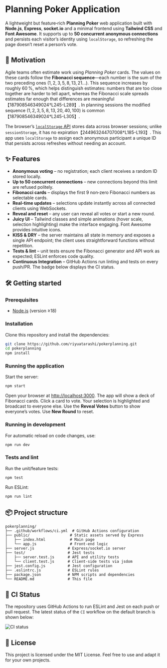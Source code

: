 # Planning Poker Application

A lightweight but feature‑rich **Planning Poker** web application built with **Node.js**, **Express**, **socket.io** and a minimal frontend using **Tailwind CSS** and **Font Awesome**.  It supports up to **50 concurrent anonymous connections** and persists each visitor’s identity using `localStorage`, so refreshing the page doesn’t reset a person’s vote.

## 🎯 Motivation

Agile teams often estimate work using *Planning Poker* cards.  The values on these cards follow the **Fibonacci sequence**—each number is the sum of the two preceding ones (1, 2, 3, 5, 8, 13, 21…).  This sequence increases by roughly 60 %, which helps distinguish estimates: numbers that are too close together are harder to tell apart, whereas the Fibonacci scale spreads estimates far enough that differences are meaningful【187908546349024†L245-L289】.  In planning sessions the modified sequence (1, 2, 3, 5, 8, 13, 20, 40, 100) is common【187908546349024†L245-L305】.

The browser’s [`localStorage` API](https://developer.mozilla.org/en-US/docs/Web/API/Window/localStorage) stores data across browser sessions; unlike `sessionStorage`, it has no expiration【244963244707008†L185-L193】.  This app uses `localStorage` to assign each anonymous participant a unique ID that persists across refreshes without needing an account.

## ✨ Features

- **Anonymous voting** – no registration; each client receives a random ID stored locally.
- **Up to 50 concurrent connections** – new connections beyond this limit are refused politely.
- **Fibonacci cards** – displays the first 9 non‑zero Fibonacci numbers as selectable cards.
- **Real‑time updates** – selections update instantly across all connected clients using WebSockets.
- **Reveal and reset** – any user can reveal all votes or start a new round.
- **Juicy UI** – Tailwind classes and simple animations (hover scale, selection highlighting) make the interface engaging.  Font Awesome provides intuitive icons.
- **KISS & DRY** – the server maintains all state in memory and exposes a single API endpoint; the client uses straightforward functions without repetition.
- **Tests & lint** – unit tests ensure the Fibonacci generator and API work as expected; ESLint enforces code quality.
- **Continuous Integration** – GitHub Actions run linting and tests on every push/PR.  The badge below displays the CI status.

## 🛠️ Getting started

### Prerequisites

- [Node.js](https://nodejs.org/) (version ≥18)

### Installation

Clone this repository and install the dependencies:

```sh
git clone https://github.com/riyuatarashi/pokerplanning.git
cd pokerplanning
npm install
```

### Running the application

Start the server:

```sh
npm start
```

Open your browser at [http://localhost:3000](http://localhost:3000).  The app will show a deck of Fibonacci cards.  Click a card to vote.  Your selection is highlighted and broadcast to everyone else.  Use the **Reveal Votes** button to show everyone’s votes.  Use **New Round** to reset.

### Running in development

For automatic reload on code changes, use:

```sh
npm run dev
```

### Tests and lint

Run the unit/feature tests:

```sh
npm test
```

Run ESLint:

```sh
npm run lint
```

## 📦 Project structure

```text
pokerplanning/
├── .github/workflows/ci.yml  # GitHub Actions configuration
├── public/                  # Static assets served by Express
│   ├── index.html           # Main page
│   └── app.js               # Front‑end logic
├── server.js               # Express/socket.io server
├── test/                   # Jest tests
│   ├── server.test.js      # API and utility tests
│   └── client.test.js      # Client‑side tests via jsdom
├── jest.config.js          # Jest configuration
├── .eslintrc.js            # ESLint rules
├── package.json            # NPM scripts and dependencies
└── README.md               # This file
```

## 🚦 CI Status

The repository uses GitHub Actions to run ESLint and Jest on each push or pull request.  The latest status of the `CI` workflow on the default branch is shown below:

![CI status](https://github.com/riyuatarashi/pokerplanning/actions/workflows/ci.yml/badge.svg)

## 📄 License

This project is licensed under the MIT License.  Feel free to use and adapt it for your own projects.